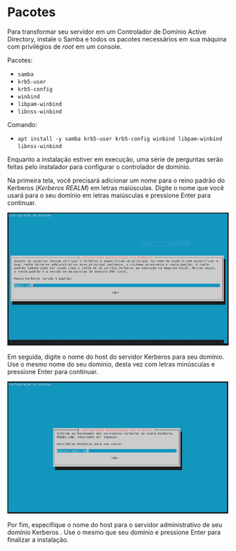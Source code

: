 # Pacotes

Para transformar seu servidor em um Controlador de Domínio Active Directory, instale o Samba e todos os pacotes necessários em sua máquina com privilégios de *root* em um console.

Pacotes:
- `samba `
- `krb5-user `
- `krb5-config `
- `winbind `
- `libpam-winbind `
- `libnss-winbind`

Comando:

- `apt install -y samba krb5-user krb5-config winbind libpam-winbind libnss-winbind`

Enquanto a instalação estiver em execução, uma série de perguntas serão feitas pelo instalador para configurar o controlador de domínio.

Na primeira tela, você precisará adicionar um nome para o reino padrão do Kerberos (*Kerberos REALM*) em letras maiúsculas. Digite o nome que você usará para o seu domínio em letras maiúsculas e pressione Enter para continuar.

![Reino do Kerberos](imagens/reino-kerberos.png)

Em seguida, digite o nome do host do servidor Kerberos para seu domínio. Use o mesmo nome do seu domínio, desta vez com letras minúsculas e pressione Enter para continuar.

![Servidor do kerberos](imagens/servidor-kerberos.png)

Por fim, especifique o nome do host para o servidor administrativo de seu domínio Kerberos . Use o mesmo que seu domínio e pressione Enter para finalizar a instalação.

